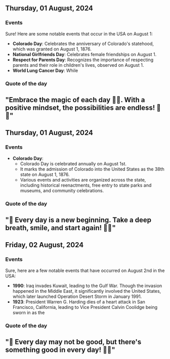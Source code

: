 ## Thursday, 01 August, 2024
### Events
Sure! Here are some notable events that occur in the USA on August 1:

- **Colorado Day**: Celebrates the anniversary of Colorado's statehood, which was granted on August 1, 1876.
- **National Girlfriends Day**: Celebrates female friendships on August 1.
- **Respect for Parents Day**: Recognizes the importance of respecting parents and their role in children's lives, observed on August 1.
- **World Lung Cancer Day**: While
### Quote of the day
"Embrace the magic of each day 🌟😊. With a positive mindset, the possibilities are endless! 🚀✨"
-----
## Thursday, 01 August, 2024
### Events
- **Colorado Day**:
  - Colorado Day is celebrated annually on August 1st.
  - It marks the admission of Colorado into the United States as the 38th state on August 1, 1876.
  - Various events and activities are organized across the state, including historical reenactments, free entry to state parks and museums, and community celebrations.


### Quote of the day
"🌟 Every day is a new beginning. Take a deep breath, smile, and start again! 🌈😊"
-----
## Friday, 02 August, 2024
### Events
Sure, here are a few notable events that have occurred on August 2nd in the USA:

- **1990**: Iraq invades Kuwait, leading to the Gulf War. Though the invasion happened in the Middle East, it significantly involved the United States, which later launched Operation Desert Storm in January 1991.
- **1923**: President Warren G. Harding dies of a heart attack in San Francisco, California, leading to Vice President Calvin Coolidge being sworn in as the 
### Quote of the day
"🌟 Every day may not be good, but there's something good in every day! 🌻✨"
-----
